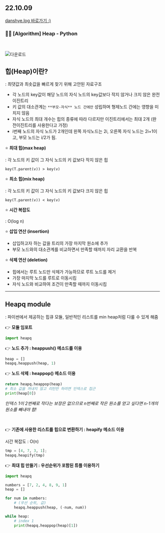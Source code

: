 <h2>22.10.09</h2>
<a href="https://velog.io/@leedahye2001/Algorithm-Heap-Python">danshye.log 바로가기 :)</a>
<br>
<h3>🙋‍♀️ [Algorithm] Heap - Python</h3>
<br>

![다운로드](https://user-images.githubusercontent.com/94473725/194716045-5c13fa57-9021-465e-8cb0-3e9bea661278.png)


## 힙(Heap)이란?

: 최댓값과 최솟값을 빠르게 찾기 위해 고안된 자료구조

- 각 노드의 key값이 해당 노드의 자식 노드의 key값보다 작지 않거나 크지 않은 완전 이진트리
- 키 값의 대소관계는 `**부모-자식** 노드 간에만` 성립하며 형제노드 간에는 영향을 미치지 않음
- 자식 노드의 최대 개수는 힙의 종류에 따라 다르지만 이진트리에서는 최대 2개 (완전이진트리를 사용한다고 가정)
- i번째 노드의 자식 노드가 2개인데 왼쪽 자식노드는 2i, 오른쪽 자식 노드는 2i+1이고, 부모 노드는 i/2가 됨.

⭐️ **최대 힙(max heap)**

: 각 노드의 키 값이 그 자식 노드의 키 값보다 작지 않은 힙

`key(T.parent(v)) > key(v)`

⭐️ **최소 힙(mix heap)**

: 각 노드의 키 값이 그 자식 노드의 키 값보다 크지 않은 힙

`key(T.parent(v)) < key(v)`

⭐️ **시간 복잡도**

: O(log n)

⭐️ **삽입 연산 (insertion)**

- 삽입하고자 하는 값을 트리의 가장 마지막 원소에 추가
- 부모 노드와의 대소관계를 비교하면서 만족할 때까지 자리 교환을 반복

 ⭐️ **삭제 연산 (deletion)**

- 힙에서는 루트 노드만 삭제가 가능하므로 루트 노드를 제거
- 가장 마지막 노드를 루트로 이동시킴
- 자식 노드와 비교하여 조건이 만족할 때까지 이동시킴

---

## **Heapq module**

: 파이썬에서 제공하는 힙큐 모듈, 일반적인 리스트를 min heap처럼 다룰 수 있게 해줌

👉 **모듈 임포트**

```python
import heapq
```

👉 **노드 추가 : heappush() 메소드를 이용**

```python
heap = []
heapq.heappush(heap, 1)
```

👉 **노드 삭제 : heappop() 메소드 이용**

```python
return heapq.heappop(heap)
# 최소 값을 꺼내지 않고 리턴만 하려면 인덱스로 접근
print(heap[0])
```

*인덱스 1이 2번째로 작다는 보장은 없으므로 n번째로 작은 원소를 얻고 싶다면  n-1개의 원소를 빼내야 함!*

<br>

👉 **기존에 사용한 리스트를 힙으로 변환하기 : heapify 메소드 이용**

시간 복잡도 : O(n)

```python
tmp = [4, 7, 3, 1];
heapq.heapify(tmp)
```

👉 **최대 힙 만들기 : 우선순위가 포함된 튜플 이용하기**

```python
import heapq

numbers = [7, 2, 4, 8, 9, 1]
heap = []

for num in numbers:
	# (우선 순위, 값)
	heapq.heappush(heap, (-num, num))

while heap:
	# index 1
	print(heapq.heappop(heap)[1])
```
